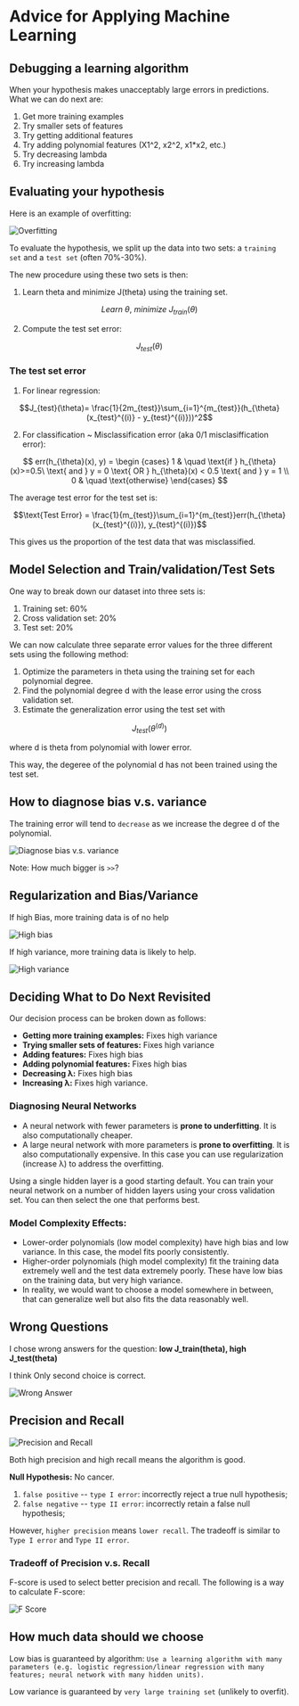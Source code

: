 # Advice for Applying Machine Learning

## Debugging a learning algorithm

When your hypothesis makes unacceptably large errors in predictions. What we can do next are:

1. Get more training examples
2. Try smaller sets of features
3. Try getting additional features
4. Try adding polynomial features (X1^2, x2^2, x1*x2, etc.)
5. Try decreasing lambda
6. Try increasing lambda


## Evaluating your hypothesis

Here is an example of overfitting:

![Overfitting](images/overfitting.png)

To evaluate the hypothesis, we split up the data into two sets: a `training set` and a `test set` (often 70%-30%).

The new procedure using these two sets is then:

1. Learn theta and minimize J(theta) using the training set.

$$Learn\ \theta,\ minimize\ J_{train}(\theta) $$

2. Compute the test set error:

$$J_{test}(\theta)$$

### The test set error

1. For linear regression:

$$J_{test}(\theta)= \frac{1}{2m_{test}}\sum_{i=1}^{m_{test}}(h_{\theta}(x_{test}^{(i)} - y_{test}^{(i)}))^2$$

2. For classification ~ Misclassification error (aka 0/1 misclasiffication error):

$$ err(h_{\theta}(x), y) = 
  \begin {cases} 
    1 & \quad \text{if } h_{\theta}(x)>=0.5\ \text{ and } y = 0 \text{ OR } h_{\theta}(x) < 0.5 \text{ and } y = 1 \\
    0 & \quad \text{otherwise}
  \end{cases}
$$

The average test error for the test set is:

$$\text{Test Error} = \frac{1}{m_{test}}\sum_{i=1}^{m_{test}}err(h_{\theta}(x_{test}^{(i)}), y_{test}^{(i)})$$

This gives us the proportion of the test data that was misclassified.

## Model Selection and Train/validation/Test Sets

One way to break down our dataset into three sets is:

1. Training set: 60%
2. Cross validation set: 20%
3. Test set: 20%

We can now calculate three separate error values for the three different sets using the following method:

1. Optimize the parameters in theta using the training set for each polynomial degree.
2. Find the polynomial degree d with the lease error using the cross validation set.
3. Estimate the generalization error using the test set with 

$$ J_{test}(\theta_{}^{(d)}) $$

where d is theta from polynomial with lower error.

This way, the degeree of the polynomial d has not been trained using the test set.

## How to diagnose bias v.s. variance

The training error will tend to `decrease` as we increase the degree d of the polynomial.

![Diagnose bias v.s. variance](images/diagnosing_bias_vs_variance.png)

Note: How much bigger is `>>`?

## Regularization and Bias/Variance

If high Bias, more training data is of no help

![High bias](images/high_bias.png)

If high variance, more training data is likely to help.

![High variance](images/high_variance.png)

## Deciding What to Do Next Revisited

Our decision process can be broken down as follows:

* **Getting more training examples:** Fixes high variance
* **Trying smaller sets of features:** Fixes high variance
* **Adding features:** Fixes high bias
* **Adding polynomial features:** Fixes high bias
* **Decreasing λ:** Fixes high bias
* **Increasing λ:** Fixes high variance.

### Diagnosing Neural Networks

* A neural network with fewer parameters is **prone to underfitting**. It is also computationally cheaper.
* A large neural network with more parameters is **prone to overfitting**. It is also computationally expensive. In this case you can use regularization (increase λ) to address the overfitting.

Using a single hidden layer is a good starting default. You can train your neural network on a number of hidden layers using your cross validation set. You can then select the one that performs best.

### Model Complexity Effects:

* Lower-order polynomials (low model complexity) have high bias and low variance. In this case, the model fits poorly consistently.
* Higher-order polynomials (high model complexity) fit the training data extremely well and the test data extremely poorly. These have low bias on the training data, but very high variance.
* In reality, we would want to choose a model somewhere in between, that can generalize well but also fits the data reasonably well.

## Wrong Questions

I chose wrong answers for the question: **low J_train(theta), high J_test(theta)**

I think Only second choice is correct.

![Wrong Answer](images/wrong_answer.png)

## Precision and Recall

![Precision and Recall](images/precision_recall.png)

Both high precision and high recall means the algorithm is good.

**Null Hypothesis:** No cancer.

1. `false positive` -- `type I error`: incorrectly reject a true null hypothesis;
2. `false negative` -- `type II error`: incorrectly retain a false null hypothesis;

However, `higher precision` means `lower recall`.  The tradeoff is similar to `Type I error` and `Type II error`.

### Tradeoff of Precision v.s. Recall

F-score is used to select better precision and recall.  The following is a way to calculate F-score:

![F Score](images/f-score.png)

## How much data should we choose

Low bias is guaranteed by algorithm:  `Use a learning algorithm with many parameters (e.g. logistic regression/linear regression with many features; neural network with many hidden units).`

Low variance is guaranteed by `very large training set` (unlikely to overfit).
